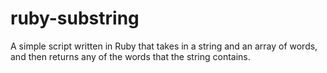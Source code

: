 # ruby-substring
A simple script written in Ruby that takes in a string and an array of words, and then returns any of the words that the string contains.
